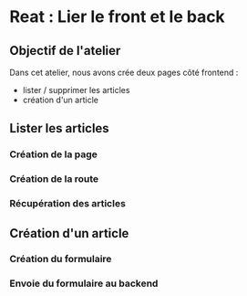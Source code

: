 # Reat : Lier le front et le back
## Objectif de l'atelier

Dans cet atelier, nous avons crée deux pages côté frontend :
- lister / supprimer les articles
- création d'un article

## Lister les articles

### Création de la page

### Création de la route

### Récupération des articles


## Création d'un article

### Création du formulaire

### Envoie du formulaire au backend
